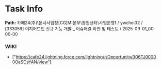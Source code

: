 # Task Info

**Path:** 카페24(주)\본사사업장\[CG]MI본부\창업센터\사업운영1 / ywchoi02 / [333059] 이지어드민 신규 기능 개발 _ 이슈해결 확인 및 테스트 / 2025-09-01_00-00-00

### WIKI
- ["https://cafe24.lightning.force.com/lightning/r/Opportunity/006TJ00000OaSCsYAN/view"]

